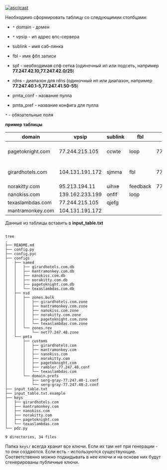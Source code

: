 [![asciicast](https://asciinema.org/a/ztnxg8u3CfNyN3GqQme3gi6MX.png)](https://asciinema.org/a/ztnxg8u3CfNyN3GqQme3gi6MX)

Необходимо сформировать таблицу со следующимии столбцами:

- `*` domain - домен

- `*` vpsip - ип адрес впс-сервера

- sublink - имя саб-линка

- fbl - имя фбл записи

- spf - необходимая спф сетка (одиночный ип или подсеть, например **77.247.42.10,77.247.42.0/25**)

- rdns - диапазон для rdns (одиночный ип или диапазон, например **77.247.40.1-5,77.247.41.50-55**)

- pmta_conf - название пулла

- pmta_pref - название конфига для пулла


`*` - обязательные поля

**пример таблицы**

| domain           | vpsip           | sublink | fbl      | spf                        | rdns                       | pmta_conf         | pmta_pref             |
|------------------|-----------------|---------|----------|----------------------------|----------------------------|-------------------|-----------------------|
| pagetoknight.com | 77.244.215.105  | ccwte   | loop     | 77.247.48.0/25,77.247.52.1 | 77.247.48.1-5,77.247.48.15 | rambler.77.247.48 | serg-gray-77.247.48-1 |
| girardhotels.com | 104.131.191.172 | sjmma   | fbl      | 77.247.48.128/25           | 77.247.48.6-10             | rambler.77.247.48 | serg-gray-77.247.48-2 |
| norakitty.com    | 95.213.194.11   | uihxe   | feedback | 77.247.50.0/25             |                            |                   |                       |
| nanokiss.com     | 139.162.233.199 | onflf   | loop     |                            |                            |                   |                       |
| texaslambdas.com | 77.244.215.105  | qjefg   |          |                            |                            |                   |                       |
| mantramonkey.com | 104.131.191.172 |         |          |                            |                            |                   |                       |



Данные из таблицы вставить в **input_table.txt**



```

tree
.
├── README.md
├── config.py
├── config.pyc
├── configs
│   ├── named
│   │   ├── girardhotels.com.db
│   │   ├── mantramonkey.com.db
│   │   ├── nanokiss.com.db
│   │   ├── norakitty.com.db
│   │   ├── pagetoknight.com.db
│   │   └── texaslambdas.com.db
│   ├── nsd
│   │   ├── zones.bulk
│   │   │   ├── girardhotels.com.zone
│   │   │   ├── mantramonkey.com.zone
│   │   │   ├── nanokiss.com.zone
│   │   │   ├── norakitty.com.zone
│   │   │   ├── pagetoknight.com.zone
│   │   │   └── texaslambdas.com.zone
│   │   └── zones.rev
│   │       └── net77.247.48.zone
│   └── pmta
│       ├── customs
│       │   ├── girardhotels.com
│       │   ├── mantramonkey.com
│       │   ├── nanokiss.com
│       │   ├── norakitty.com
│       │   ├── pagetoknight.com
│       │   ├── rambler.77.247.48.conf
│       │   └── texaslambdas.com
│       └── domain.prefs
│           ├── serg-gray-77.247.48-1.conf
│           └── serg-gray-77.247.48-2.conf
├── input_table.txt
├── input_table.txt.example
├── keys
│   ├── girardhotels.com
│   ├── mantramonkey.com
│   ├── nanokiss.com
│   ├── norakitty.com
│   ├── pagetoknight.com
│   └── texaslambdas.com
└── pdz.py

9 directories, 34 files

```

Папка `keys/` всегда хранит все ключи. Если их там нет при генерации - то они создаются. Если есть - используются существующие.
Соответственно можно подкидывать в нее ключи и на основе них будут сгенерированы публичные ключи.